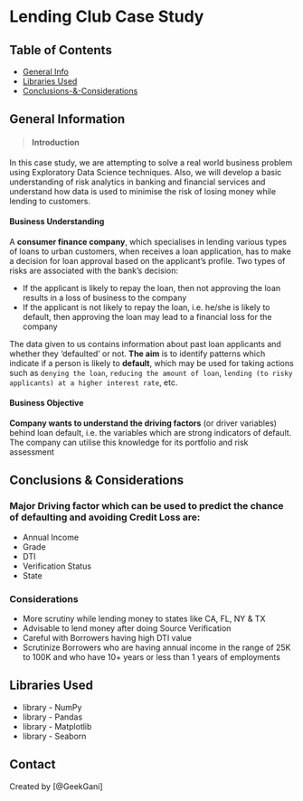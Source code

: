# Lending Club Case Study

## Table of Contents
* [General Info](#general-information)
* [Libraries Used](#libraries-used)
* [Conclusions-&-Considerations](#Conclusions-&-Considerations)

<!-- You can include any other section that is pertinent to your problem -->

## General Information
>#### Introduction
In this case study, we are attempting to solve a real world business problem using Exploratory Data Science techniques. Also, we will develop a basic understanding of risk analytics in banking and financial services and understand how data is used to minimise the risk of losing money while lending to customers.

#### Business Understanding
A **consumer finance company**, which specialises in lending various types of loans to urban customers, when receives a loan application, has to make a decision for loan approval based on the applicant’s profile. Two types of risks are associated with the bank’s decision:

* If the applicant is likely to repay the loan, then not approving the loan results in a loss of business to the company
* If the applicant is not likely to repay the loan, i.e. he/she is likely to default, then approving the loan may lead to a financial loss for the company

The data given to us contains information about past loan applicants and whether they ‘defaulted’ or not. **The aim** is to identify patterns which indicate if a person is likely to **default**, which may be used for taking actions such as `denying the loan`, `reducing the amount of loan`, `lending (to risky applicants) at a higher interest rate`, etc.

#### Business Objective
**Company wants to understand the driving factors** (or driver variables) behind loan default, i.e. the variables which are strong indicators of default.  The company can utilise this knowledge for its portfolio and risk assessment



<!-- You don't have to answer all the questions - just the ones relevant to your project. -->

##  <a id='libraries-used'>Conclusions & Considerations</a>
### Major Driving factor which can be used to predict the chance of defaulting and avoiding Credit Loss are:
* Annual Income
* Grade
* DTI
* Verification Status
* State

### Considerations
* More scrutiny while lending money to states like CA, FL, NY & TX
* Advisable to lend money after doing Source Verification
* Careful with Borrowers having high DTI value
* Scrutinize Borrowers who are having annual income in the range of 25K to 100K and who have 10+ years or less than 1 years of employments

<!-- You don't have to answer all the questions - just the ones relevant to your project. -->


## Libraries Used
- library - NumPy
- library - Pandas
- library - Matplotlib
- library - Seaborn
<!-- As the libraries versions keep on changing, it is recommended to mention the version of library used in this project -->

## Contact
Created by [@GeekGani]

<!-- Optional -->
<!-- ## License -->
<!-- This project is open source and available under the [... License](). -->

<!-- You don't have to include all sections - just the one's relevant to your project -->
